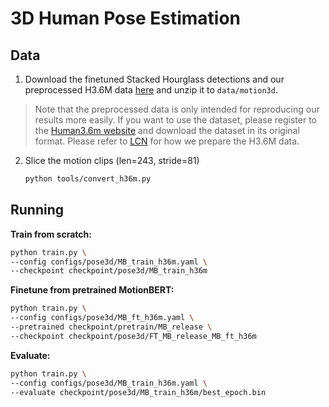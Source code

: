 # 3D Human Pose Estimation

## Data

1. Download the finetuned Stacked Hourglass detections and our preprocessed H3.6M data [here](https://1drv.ms/u/s!AvAdh0LSjEOlgU7BuUZcyafu8kzc?e=vobkjZ) and unzip it to `data/motion3d`.

  > Note that the preprocessed data is only intended for reproducing our results more easily. If you want to use the dataset, please register to the [Human3.6m website](http://vision.imar.ro/human3.6m/) and download the dataset in its original format. Please refer to [LCN](https://github.com/CHUNYUWANG/lcn-pose#data) for how we prepare the H3.6M data.

2. Slice the motion clips (len=243, stride=81)

   ```bash
   python tools/convert_h36m.py
   ```

## Running

**Train from scratch:**

```bash
python train.py \
--config configs/pose3d/MB_train_h36m.yaml \
--checkpoint checkpoint/pose3d/MB_train_h36m
```

**Finetune from pretrained MotionBERT:**

```bash
python train.py \
--config configs/pose3d/MB_ft_h36m.yaml \
--pretrained checkpoint/pretrain/MB_release \
--checkpoint checkpoint/pose3d/FT_MB_release_MB_ft_h36m
```

**Evaluate:**

```bash
python train.py \
--config configs/pose3d/MB_train_h36m.yaml \
--evaluate checkpoint/pose3d/MB_train_h36m/best_epoch.bin         
```











